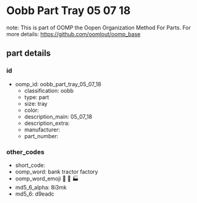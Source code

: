 # Oobb Part Tray 05 07 18  

note: This is part of OOMP the Oopen Organization Method For Parts. For more details: https://github.com/oomlout/oomp_base

##  part details





### id
* oomp_id: oobb_part_tray_05_07_18
  * classification: oobb
  * type: part
  * size: tray
  * color: 
  * description_main: 05_07_18
  * description_extra: 
  * manufacturer: 
  * part_number: 

### other_codes
* short_code: 
* oomp_word: bank tractor factory
* oomp_word_emoji :bank: :tractor: :factory:
* md5_6_alpha: 8i3mk
* md5_6: d9eadc